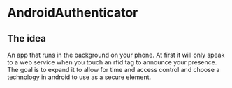 # AndroidAuthenticator

## The idea
An app that runs in the background on your phone. At first it will only speak to a web service when you touch an rfid tag 
to announce your presence.
The goal is to expand it to allow for time and access control and choose a technology in android to use as a secure element.
